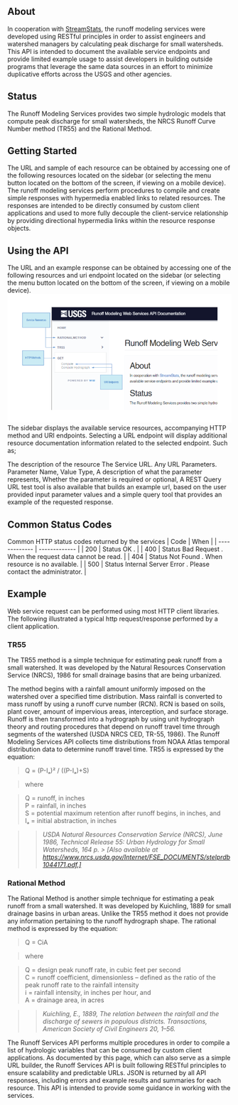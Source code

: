 ## About
In cooperation with [StreamStats](https://streamstats.usgs.gov/), the runoff modeling services were developed using RESTful principles in order to assist engineers and watershed managers by calculating peak discharge for small watersheds. This API is intended to document the available service endpoints and provide limited example usage to assist developers in building outside programs that leverage the same data sources in an effort to minimize duplicative efforts across the USGS and other agencies.

## Status
The Runoff Modeling Services provides two simple hydrologic models that compute peak discharge for small watersheds, the NRCS Runoff Curve Number method (TR55) and the Rational Method.

## Getting Started
The URL and sample of each resource can be obtained by accessing one of the following resources located on the sidebar (or selecting the menu button located on the bottom of the screen, if viewing on a mobile device). The runoff modeling services perform procedures to compile and create simple responses with hypermedia enabled links to related resources. The responses are intended to be directly consumed by custom client applications and used to more fully decouple the client-service relationship by providing directional hypermedia links within the resource response objects.

## Using the API
The URL and an example response can be obtained by accessing one of the following resources and uri endpoint located on the sidebar (or selecting the menu button located on the bottom of the screen, if viewing on a mobile device). 
![Resource Diagram](/Docs/resource_diagram.png)
The sidebar displays the available service resources, accompanying HTTP method and URI endpoints. Selecting a URL endpoint will display additional resource documentation information related to the selected endpoint. Such as;

The description of the resource The Service URL. Any URL Parameters. Parameter Name, Value Type, A description of what the parameter represents, Whether the parameter is required or optional, A REST Query URL test tool is also available that builds an example url, based on the user provided input parameter values and a simple query tool that provides an example of the requested response.

## Common Status Codes
Common HTTP status codes returned by the services
| Code  | When |
| ------------- | ------------- |
| 200  | Status OK .  |
| 400  | Status Bad Request . When the request data cannot be read.  |
| 404  | Status Not Found . When resource is no available.  |
| 500  | Status Internal Server Error . Please contact the administrator.  |

## Example
Web service request can be performed using most HTTP client libraries. The following illustrated a typical http request/response performed by a client application.


### TR55
The TR55 method is a simple technique for estimating peak runoff from a small watershed. It was developed by the Natural Resources Conservation Service (NRCS), 1986 for small drainage basins that are being urbanized.

The method begins with a rainfall amount uniformly imposed on the watershed over a specified time distribution. Mass rainfall is converted to mass runoff by using a runoff curve number (RCN). RCN is based on soils, plant cover, amount of impervious areas, interception, and surface storage. Runoff is then transformed into a hydrograph by using unit hydrograph theory and routing procedures that depend on runoff travel time through segments of the watershed (USDA NRCS CED, TR-55, 1986). The Runoff Modeling Services API collects time distributions from NOAA Atlas temporal distribution data to determine runoff travel time. TR55 is expressed by the equation:

> Q = (P-Iₐ)² / ((P-Iₐ)+S)

> where

> Q = runoff, in inches<br />
> P = rainfall, in inches<br />
> S = potential maximum retention after runoff begins, in inches, and<br />
> Iₐ = initial abstraction, in inches

>> *USDA Natural Resources Conservation Service (NRCS), June 1986, Technical Release 55: Urban Hydrology for Small Watersheds, 164 p. > [Also available at https://www.nrcs.usda.gov/Internet/FSE_DOCUMENTS/stelprdb1044171.pdf.]*
	 
### Rational Method
The Rational Method is another simple technique for estimating a peak runoff from a small watershed. It was developed by Kuichling, 1889 for small drainage basins in urban areas. Unlike the TR55 method it does not provide any information pertaining to the runoff hydrograph shape. The rational method is expressed by the equation:

> Q = CiA

> where

> Q = design peak runoff rate, in cubic feet per second<br />
> C = runoff coefficient, dimensionless – defined as the ratio of the peak runoff rate to the rainfall intensity<br />
> i = rainfall intensity, in inches per hour, and<br />
> A = drainage area, in acres 

>> *Kuichling, E., 1889, The relation between the rainfall and the discharge of sewers in
populous districts. Transactions, American Society of Civil Engineers 20, 1–56.*

The Runoff Services API performs multiple procedures in order to compile a list of hydrologic variables that can be consumed by custom client applications. As documented by this page, which can also serve as a simple URL builder, the Runoff Services API is built following RESTful principles to ensure scalability and predictable URLs. JSON is returned by all API responses, including errors and example results and summaries for each resource. This API is intended to provide some guidance in working with the services.
